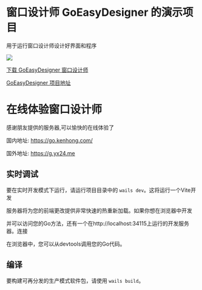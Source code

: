 # 窗口设计师 GoEasyDesigner 的演示项目 

用于运行窗口设计师设计好界面和程序

![](https://user-images.githubusercontent.com/59047063/270091148-a89d2ab9-9ba3-4efc-b0fa-0a7dcc3bcfc1.gif
)

[下载 GoEasyDesigner 窗口设计师](https://github.com/duolabmeng6/GoEasyDesigner/releases)

[ GoEasyDesigner 项目地址](https://github.com/duolabmeng6/GoEasyDesigner)

# 在线体验窗口设计师

感谢朋友提供的服务器,可以愉快的在线体验了

国内地址: https://go.kenhong.com/

国外地址: https://g.yx24.me


## 实时调试

要在实时开发模式下运行，请运行项目目录中的 `wails dev`。这将运行一个Vite开发

服务器将为您的前端更改提供非常快速的热重新加载。如果你想在浏览器中开发

并可以访问您的Go方法，还有一个在http://localhost:34115上运行的开发服务器。连接

在浏览器中，您可以从devtools调用您的Go代码。

## 编译

要构建可再分发的生产模式软件包，请使用  `wails build`。